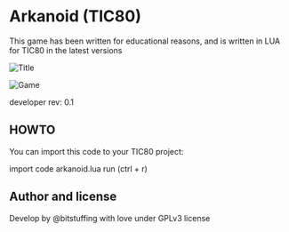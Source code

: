 # Arkanoid (TIC80) 

This game has been written for educational reasons, 
and is written in LUA for TIC80 in the latest versions 

![Title](https://i.ibb.co/PFCFR7N/Captura-desde-2023-03-31-17-46-50.png)

![Game](https://i.ibb.co/kJwbs5Y/Captura-desde-2023-03-31-17-50-44.png)

developer rev: 0.1

## HOWTO

You can import this code to your TIC80 project:

import code arkanoid.lua
run (ctrl + r)


## Author and license 

Develop by @bitstuffing with love under GPLv3 license

